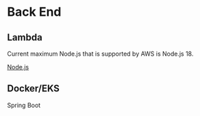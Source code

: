 # Back End

## Lambda

Current maximum Node.js that is supported by AWS is Node.js 18.

[Node.js](../languages/node-js.md)

## Docker/EKS

Spring Boot
